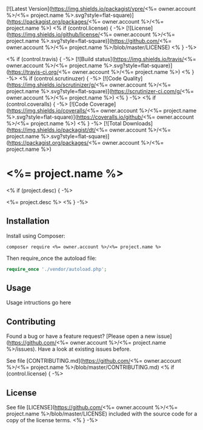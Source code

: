 [![Latest Version](https://img.shields.io/packagist/vpre/<%= owner.account %>/<%= project.name %>.svg?style=flat-square)](https://packagist.org/packages/<%= owner.account %>/<%= project.name %>)
<% if (control.license) { -%>
[![License](https://img.shields.io/github/license/<%= owner.account %>/<%= project.name %>.svg?style=flat-square)](https://github.com/<%= owner.account %>/<%= project.name %>/blob/master/LICENSE)
<% } -%>

<% if (control.travis) { -%>
[![Build status](https://img.shields.io/travis/<%= owner.account %>/<%= project.name %>.svg?style=flat-square)](https://travis-ci.org/<%= owner.account %>/<%= project.name %>)
<% } -%>
<% if (control.scrutinuzer) { -%>
[![Code Quality](https://img.shields.io/scrutinizer/g/<%= owner.account %>/<%= project.name %>.svg?style=flat-square)](https://scrutinizer-ci.com/g/<%= owner.account %>/<%= project.name %>)
<% } -%>
<% if (control.coveralls) { -%>
[![Code Coverage](https://img.shields.io/coveralls/<%= owner.account %>/<%= project.name %>.svg?style=flat-square)](https://coveralls.io/github/<%= owner.account %>/<%= project.name %>)
<% } -%>
[![Total Downloads](https://img.shields.io/packagist/dt/<%= owner.account %>/<%= project.name %>.svg?style=flat-square)](https://packagist.org/packages/<%= owner.account %>/<%= project.name %>)

# <%= project.name %>
<% if (project.desc) { -%>

<%= project.desc %>
<% } -%>

## Installation

Install using Composer:

```
composer require <%= owner.account %>/<%= project.name %>
```

Then require_once the autoload file:

```php
require_once './vendor/autoload.php';
```

## Usage

Usage intructions go here

## Contributing

Found a bug or have a feature request? [Please open a new issue](https://github.com/<%= owner.account %>/<%= project.name %>/issues). Have a look at existing issues before.

See file [CONTRIBUTING.md](https://github.com/<%= owner.account %>/<%= project.name %>/blob/master/CONTRIBUTING.md)
<% if (control.license) { -%>
## License

See file [LICENSE](https://github.com/<%= owner.account %>/<%= project.name %>/blob/master/LICENSE) included with the source code for a copy of the license terms.
<% } -%>
